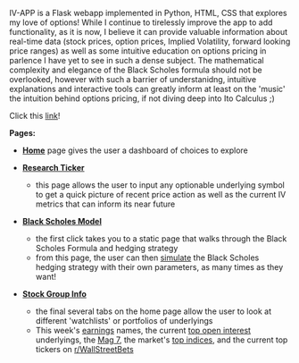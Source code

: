 IV-APP is a Flask webapp implemented in Python, HTML, CSS that explores my love of options! While I continue to tirelessly improve the app to add functionality, as it is now, I believe it can provide valuable information about real-time data (stock prices, option prices, Implied Volatility, forward looking price ranges) as well as some intuitive education on options pricing in parlence I have yet to see in such a dense subject. The mathematical complexity and elegance of the Black Scholes formula should not be overlooked, however with such a barrier of understanidng, intuitive explanations and interactive tools can greatly inform at least on the 'music' the intuition behind options pricing, if not diving deep into Ito Calculus ;)

Click this [link](https://iv-app-1408b00f8e09.herokuapp.com/)! 


__Pages:__

- [__Home__](https://iv-app-1408b00f8e09.herokuapp.com/) page gives the user a dashboard of choices to explore

  
  
- [__Research Ticker__](https://iv-app-1408b00f8e09.herokuapp.com/ticker/SPY)
  
  - this page allows the user to input any optionable underlying symbol to get a quick picture of recent price action as well as the current IV metrics that can inform its near future



- [__Black Scholes Model__](https://iv-app-1408b00f8e09.herokuapp.com/bsm)
  
  - the first click takes you to a static page that walks through the Black Scholes Formula and hedging strategy
  - from this page, the user can then [simulate](https://iv-app-1408b00f8e09.herokuapp.com/bsm/sim/.2/100/100/.05/50/weekly) the Black Scholes hedging strategy with their own parameters, as many times as they want!



- [__Stock Group Info__](https://iv-app-1408b00f8e09.herokuapp.com/top/earnings)
  
  - the final several tabs on the home page allow the user to look at different 'watchlists' or portfolios of underlyings
  - This week's [earnings](https://iv-app-1408b00f8e09.herokuapp.com/top/earnings) names, the current [top open interest](https://iv-app-1408b00f8e09.herokuapp.com/top/oi) underlyings, the [Mag 7](https://iv-app-1408b00f8e09.herokuapp.com/top/mag7), the market's [top indices](https://iv-app-1408b00f8e09.herokuapp.com/top/indices), and the current top tickers on [r/WallStreetBets](https://iv-app-1408b00f8e09.herokuapp.com/top/reddit)

